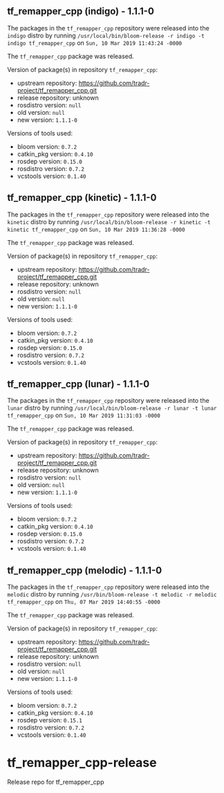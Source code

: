 ## tf_remapper_cpp (indigo) - 1.1.1-0

The packages in the `tf_remapper_cpp` repository were released into the `indigo` distro by running `/usr/local/bin/bloom-release -r indigo -t indigo tf_remapper_cpp` on `Sun, 10 Mar 2019 11:43:24 -0000`

The `tf_remapper_cpp` package was released.

Version of package(s) in repository `tf_remapper_cpp`:

- upstream repository: https://github.com/tradr-project/tf_remapper_cpp.git
- release repository: unknown
- rosdistro version: `null`
- old version: `null`
- new version: `1.1.1-0`

Versions of tools used:

- bloom version: `0.7.2`
- catkin_pkg version: `0.4.10`
- rosdep version: `0.15.0`
- rosdistro version: `0.7.2`
- vcstools version: `0.1.40`


## tf_remapper_cpp (kinetic) - 1.1.1-0

The packages in the `tf_remapper_cpp` repository were released into the `kinetic` distro by running `/usr/local/bin/bloom-release -r kinetic -t kinetic tf_remapper_cpp` on `Sun, 10 Mar 2019 11:36:28 -0000`

The `tf_remapper_cpp` package was released.

Version of package(s) in repository `tf_remapper_cpp`:

- upstream repository: https://github.com/tradr-project/tf_remapper_cpp.git
- release repository: unknown
- rosdistro version: `null`
- old version: `null`
- new version: `1.1.1-0`

Versions of tools used:

- bloom version: `0.7.2`
- catkin_pkg version: `0.4.10`
- rosdep version: `0.15.0`
- rosdistro version: `0.7.2`
- vcstools version: `0.1.40`


## tf_remapper_cpp (lunar) - 1.1.1-0

The packages in the `tf_remapper_cpp` repository were released into the `lunar` distro by running `/usr/local/bin/bloom-release -r lunar -t lunar tf_remapper_cpp` on `Sun, 10 Mar 2019 11:31:03 -0000`

The `tf_remapper_cpp` package was released.

Version of package(s) in repository `tf_remapper_cpp`:

- upstream repository: https://github.com/tradr-project/tf_remapper_cpp.git
- release repository: unknown
- rosdistro version: `null`
- old version: `null`
- new version: `1.1.1-0`

Versions of tools used:

- bloom version: `0.7.2`
- catkin_pkg version: `0.4.10`
- rosdep version: `0.15.0`
- rosdistro version: `0.7.2`
- vcstools version: `0.1.40`


## tf_remapper_cpp (melodic) - 1.1.1-0

The packages in the `tf_remapper_cpp` repository were released into the `melodic` distro by running `/usr/bin/bloom-release -t melodic -r melodic tf_remapper_cpp` on `Thu, 07 Mar 2019 14:40:55 -0000`

The `tf_remapper_cpp` package was released.

Version of package(s) in repository `tf_remapper_cpp`:

- upstream repository: https://github.com/tradr-project/tf_remapper_cpp.git
- release repository: unknown
- rosdistro version: `null`
- old version: `null`
- new version: `1.1.1-0`

Versions of tools used:

- bloom version: `0.7.2`
- catkin_pkg version: `0.4.10`
- rosdep version: `0.15.1`
- rosdistro version: `0.7.2`
- vcstools version: `0.1.40`


# tf_remapper_cpp-release
Release repo for tf_remapper_cpp
